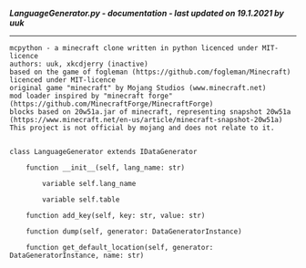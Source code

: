 ***LanguageGenerator.py - documentation - last updated on 19.1.2021 by uuk***
___

    mcpython - a minecraft clone written in python licenced under MIT-licence
    authors: uuk, xkcdjerry (inactive)
    based on the game of fogleman (https://github.com/fogleman/Minecraft) licenced under MIT-licence
    original game "minecraft" by Mojang Studios (www.minecraft.net)
    mod loader inspired by "minecraft forge" (https://github.com/MinecraftForge/MinecraftForge)
    blocks based on 20w51a.jar of minecraft, representing snapshot 20w51a
    (https://www.minecraft.net/en-us/article/minecraft-snapshot-20w51a)
    This project is not official by mojang and does not relate to it.


    class LanguageGenerator extends IDataGenerator

        function __init__(self, lang_name: str)

            variable self.lang_name

            variable self.table

        function add_key(self, key: str, value: str)

        function dump(self, generator: DataGeneratorInstance)

        function get_default_location(self, generator: DataGeneratorInstance, name: str)